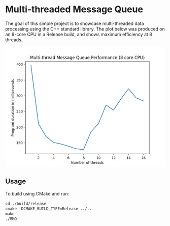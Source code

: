 # Multi-threaded Message Queue

The goal of this simple project is to showcase multi-threaded data processing using the C++ standard library. The plot below was produced on an 8-core CPU in a Release build, and shows maximum efficiency at 8 threads.

![Plot](./plot.png)

## Usage

To build using CMake and run:

```
cd ./build/release
cmake -DCMAKE_BUILD_TYPE=Release ../..
make
./MMQ
```